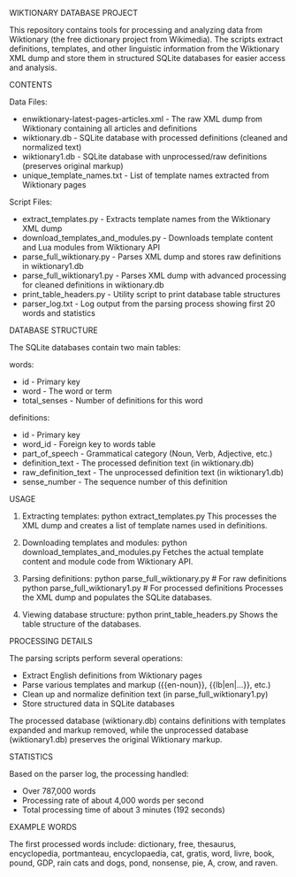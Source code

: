 WIKTIONARY DATABASE PROJECT

This repository contains tools for processing and analyzing data from Wiktionary (the free dictionary project from Wikimedia). The scripts extract definitions, templates, and other linguistic information from the Wiktionary XML dump and store them in structured SQLite databases for easier access and analysis.

CONTENTS

Data Files:
- enwiktionary-latest-pages-articles.xml - The raw XML dump from Wiktionary containing all articles and definitions
- wiktionary.db - SQLite database with processed definitions (cleaned and normalized text)
- wiktionary1.db - SQLite database with unprocessed/raw definitions (preserves original markup)
- unique_template_names.txt - List of template names extracted from Wiktionary pages

Script Files:
- extract_templates.py - Extracts template names from the Wiktionary XML dump
- download_templates_and_modules.py - Downloads template content and Lua modules from Wiktionary API
- parse_full_wiktionary.py - Parses XML dump and stores raw definitions in wiktionary1.db
- parse_full_wiktionary1.py - Parses XML dump with advanced processing for cleaned definitions in wiktionary.db
- print_table_headers.py - Utility script to print database table structures
- parser_log.txt - Log output from the parsing process showing first 20 words and statistics

DATABASE STRUCTURE

The SQLite databases contain two main tables:

words:
- id - Primary key
- word - The word or term
- total_senses - Number of definitions for this word

definitions:
- id - Primary key
- word_id - Foreign key to words table
- part_of_speech - Grammatical category (Noun, Verb, Adjective, etc.)
- definition_text - The processed definition text (in wiktionary.db)
- raw_definition_text - The unprocessed definition text (in wiktionary1.db)
- sense_number - The sequence number of this definition

USAGE

1. Extracting templates:
   python extract_templates.py
   This processes the XML dump and creates a list of template names used in definitions.

2. Downloading templates and modules:
   python download_templates_and_modules.py
   Fetches the actual template content and module code from Wiktionary API.

3. Parsing definitions:
   python parse_full_wiktionary.py  # For raw definitions
   python parse_full_wiktionary1.py  # For processed definitions
   Processes the XML dump and populates the SQLite databases.

4. Viewing database structure:
   python print_table_headers.py
   Shows the table structure of the databases.

PROCESSING DETAILS

The parsing scripts perform several operations:
- Extract English definitions from Wiktionary pages
- Parse various templates and markup ({{en-noun}}, {{lb|en|...}}, etc.)
- Clean up and normalize definition text (in parse_full_wiktionary1.py)
- Store structured data in SQLite databases

The processed database (wiktionary.db) contains definitions with templates expanded and markup removed, while the unprocessed database (wiktionary1.db) preserves the original Wiktionary markup.

STATISTICS

Based on the parser log, the processing handled:
- Over 787,000 words
- Processing rate of about 4,000 words per second
- Total processing time of about 3 minutes (192 seconds)

EXAMPLE WORDS

The first processed words include: dictionary, free, thesaurus, encyclopedia, portmanteau, encyclopaedia, cat, gratis, word, livre, book, pound, GDP, rain cats and dogs, pond, nonsense, pie, A, crow, and raven.